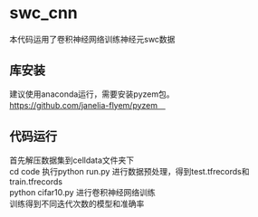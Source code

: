 # swc_cnn
本代码运用了卷积神经网络训练神经元swc数据<br>

## 库安装
建议使用anaconda运行，需要安装pyzem包。<br>
https://github.com/janelia-flyem/pyzem　<br>

## 代码运行
首先解压数据集到celldata文件夹下<br> 
cd code 执行python run.py 进行数据预处理，得到test.tfrecords和train.tfrecords<br> 
python cifar10.py 进行卷积神经网络训练<br> 
训练得到不同迭代次数的模型和准确率
